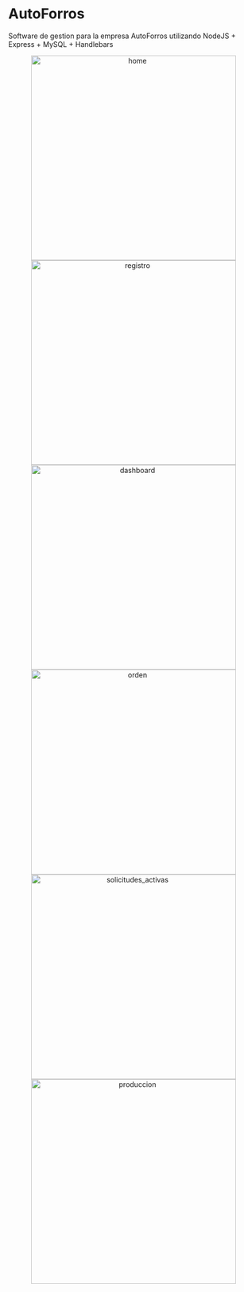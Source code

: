 # AutoForros
Software de gestion para la empresa AutoForros utilizando NodeJS + Express + MySQL + Handlebars

<div align="center">
  <a>
    <img src="https://raw.githubusercontent.com/waskull/fogotend/main/screenshots/1.jpg" alt="home" width="412px" />
  </a>
  <a>
    <img src="https://raw.githubusercontent.com/waskull/fogotend/main/screenshots/2.png" width="412px" alt="registro" />
  </a>
</div>

<div align="center">
  <a>
    <img src="https://raw.githubusercontent.com/waskull/fogotend/main/screenshots/3.png" alt="dashboard" width="412px" />
  </a>
  <a>
    <img src="https://raw.githubusercontent.com/waskull/fogotend/main/screenshots/4.png" width="412px" alt="orden" />
  </a>
</div>

<div align="center">
  <a>
    <img src="https://raw.githubusercontent.com/waskull/fogotend/main/screenshots/5.png" alt="solicitudes_activas" width="412px" />
  </a>
  <a>
    <img src="https://raw.githubusercontent.com/waskull/fogotend/main/screenshots/6.png" width="412px" alt="produccion" />
  </a>
</div>
